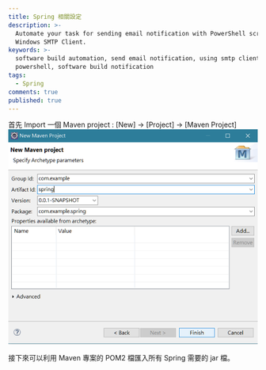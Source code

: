 ```yaml
---
title: Spring 相關設定
description: >-
  Automate your task for sending email notification with PowerShell script and
  Windows SMTP Client.
keywords: >-
  software build automation, send email notification, using smtp client in
  powershell, software build notification
tags:
  - Spring
comments: true
published: true
---
```

首先 Import 一個 Maven project : [New] -> [Project] -> [Maven Project]
![Spring](spring_images/springconfig01.png)

接下來可以利用 Maven 專案的 POM2 檔匯入所有 Spring 需要的 jar 檔。

